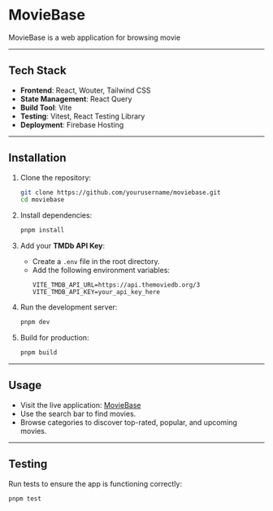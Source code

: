 # **MovieBase**

MovieBase is a web application for browsing movie

---

## **Tech Stack**

- **Frontend**: React, Wouter, Tailwind CSS
- **State Management**: React Query
- **Build Tool**: Vite
- **Testing**: Vitest, React Testing Library
- **Deployment**: Firebase Hosting

---

## **Installation**

1. Clone the repository:

   ```bash
   git clone https://github.com/yourusername/moviebase.git
   cd moviebase
   ```

2. Install dependencies:

   ```bash
   pnpm install
   ```

3. Add your **TMDb API Key**:

   - Create a `.env` file in the root directory.
   - Add the following environment variables:
     ```env
     VITE_TMDB_API_URL=https://api.themoviedb.org/3
     VITE_TMDB_API_KEY=your_api_key_here
     ```

4. Run the development server:

   ```bash
   pnpm dev
   ```

5. Build for production:

   ```bash
   pnpm build
   ```

---

## **Usage**

- Visit the live application: [MovieBase](https://your-firebase-url.web.app)
- Use the search bar to find movies.
- Browse categories to discover top-rated, popular, and upcoming movies.

---

## **Testing**

Run tests to ensure the app is functioning correctly:

```bash
pnpm test
```
